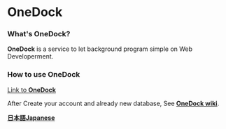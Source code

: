 # OneDock
### What's OneDock?

**OneDock** is a service to let background program simple on Web Developerment.  

### How to use OneDock
[Link to **OneDock**](https://tomocode.github.io/OneDock/)

After Create your account and already new database, See [**OneDock wiki**](). 

[**日本語Japanese**](../english./README.md)
